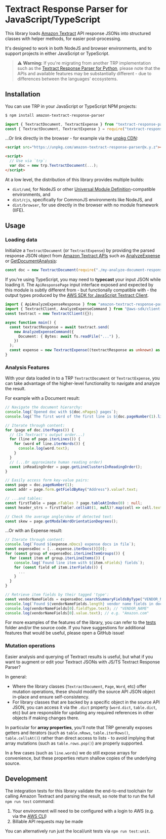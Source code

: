 # Textract Response Parser for JavaScript/TypeScript

This library loads [Amazon Textract](https://docs.aws.amazon.com/textract/latest/dg/what-is.html) API response JSONs into structured classes with helper methods, for easier post-processing.

It's designed to work in both NodeJS and browser environments, and to support projects in either JavaScript or TypeScript.

> ⚠️ **Warning:** If you're migrating from another TRP implementation such as the [Textract Response Parser for Python](https://github.com/aws-samples/amazon-textract-response-parser/tree/master/src-python), please note that the APIs and available features may be substantially different - due to differences between the languages' ecosystems.


## Installation

You can use TRP in your JavaScript or TypeScript NPM projects:

```sh
$ npm install amazon-textract-response-parser
```

```js
import { TextractDocument, TextractExpense } from "textract-response-parser";
const { TextractDocument, TextractExpense } = require("textract-response-parser");
```

...Or link directly in the browser - for example via the [unpkg CDN](https://unpkg.com/):

```html
<script src="https://unpkg.com/amazon-textract-response-parser@x.y.z"></script>

<script>
  // Use via `trp`:
  var doc = new trp.TextractDocument(...);
</script>
```

At a low level, the distribution of this library provides multiple builds:

- `dist/umd`, for NodeJS or other [Universal Module Definition](https://github.com/umdjs/umd)-compatible environments, and
- `dist/cjs`, specifically for CommonJS environments like NodeJS, and
- `dist/browser`, for use directly in the browser with no module framework (IIFE).

## Usage

### Loading data

Initialize a `TextractDocument` (or `TextractExpense`) by providing the parsed response JSON object from [Amazon Textract APIs](https://docs.aws.amazon.com/textract/latest/dg/API_Reference.html) such as [AnalyzeExpense](https://docs.aws.amazon.com/textract/latest/dg/API_AnalyzeExpense.html) or [GetDocumentAnalysis](https://docs.aws.amazon.com/textract/latest/dg/API_GetDocumentAnalysis.html):

```js
const doc = new TextractDocument(require("./my-analyze-document-response.json"));
```

If you're using TypeScript, you may need to **typecast** your input JSON while loading it. The `ApiResponsePage` input interface exposed and expected by this module is subtly different from - but functionally compatible with - the output types produced by the [AWS SDK for JavaScript Textract Client](https://docs.aws.amazon.com/AWSJavaScriptSDK/v3/latest/clients/client-textract/index.html).

```typescript
import { ApiAnalyzeExpenseResponse } from "amazon-textract-response-parser";
import { TextractClient, AnalyzeExpenseCommand } from "@aws-sdk/client-textract";
const textract = new TextractClient({});

async function main() {
  const textractResponse = await textract.send(
    new AnalyzeExpenseCommand({
      Document: { Bytes: await fs.readFile("...") },
    })
  );
  const expense = new TextractExpense((textractResponse as unknown) as ApiAnalyzeExpenseResponse);
}
```

### Analysis Features

With your data loaded in to a TRP `TextractDocument` or `TextractExpense`, you can take advantage of the higher-level functionality to navigate and analyze the result.

For example with a Document result:

```typescript
// Navigate the document hierarchy:
console.log(`Opened doc with ${doc.nPages} pages`);
console.log(`The first word of the first line is ${doc.pageNumber(1).lineAtIndex(0).wordAtIndex(0).text}`);

// Iterate through content:
for (page of doc.iterPages()) {
  // (In Textract's output order...)
  for (line of page.iterLines()) {
    for (word of line.iterWords()) {
      console.log(word.text);
    }
  }
  // (...Or approximate human reading order)
  const inReadingOrder = page.getLineClustersInReadingOrder();
}

// Easily access form key-value pairs:
const page = doc.pageNumber(1);
const addr = page.form.getFieldByKey("Address").value?.text;

// ...and tables:
const firstTable = page.nTables ? page.tableAtIndex(0) : null;
const header_strs = firstTable?.cellsAt(1, null)?.map(cell => cell.text);

// Check the average angle/skew of detected text:
const skew = page.getModalWordOrientationDegrees();
```

...Or with an Expense result:

```typescript
// Iterate through content:
console.log(`Found ${expense.nDocs} expense docs in file`);
const expenseDoc = [...expense.iterDocs()][0];
for (const group of expenseDoc.iterLineItemGroups()) {
  for (const item of group.iterLineItems()) {
    console.log(`Found line item with ${item.nFields} fields`);
    for (const field of item.iterFields()) {
      ...
    }
  }
}

// Retrieve item fields by their tagged 'type':
const vendorNameFields = expenseDoc.searchSummaryFieldsByType("VENDOR_NAME");
console.log(`Found ${vendorNameFields.length} vendor name fields in doc summary`);
console.log(vendorNameFields[0].fieldType.text); // "VENDOR_NAME"
console.log(vendorNameFields[0].value.text); // e.g. "Amazon.com"
```

For more examples of the features of the library, you can refer to the [tests](tests/) folder and/or the source code. If you have suggestions for additional features that would be useful, please open a GitHub issue!

### Mutation operations

Easier analysis and querying of Textract results is useful, but what if you want to augment or edit your Textract JSONs with JS/TS Textract Response Parser?

In general:

- Where the library classes (`TextractDocument`, `Page`, `Word`, etc) offer mutation operations, these should modify the source API JSON object in-place and ensure self-consistency.
- For library classes that are backed by a specific object in the source API JSON, you can access it via the `.dict` property (`word.dict`, `table.dict`, etc) but are responsible for updating any required references in other objects if making changes there.

In particular for **array properties**, you'll note that TRP generally exposes getters and iterators (such as `table.nRows`, `table.iterRows()`, `table.cellsAt()`) rather than direct access to lists - to avoid implying that array mutations (such as `table.rows.pop()`) are properly supported.

In a few cases (such as `line.words`) we do still expose arrays for convenience, but these properties return shallow copies of the underlying source.


## Development

The integration tests for this library validate the end-to-end toolchain for calling Amazon Textract and parsing the result, so note that to run the full `npm run test` command:

1. Your environment will need to be configured with a login to AWS (e.g. via the [AWS CLI](https://aws.amazon.com/cli/))
2. Billable API requests may be made

You can alternatively run just the local/unit tests via `npm run test:unit`.
